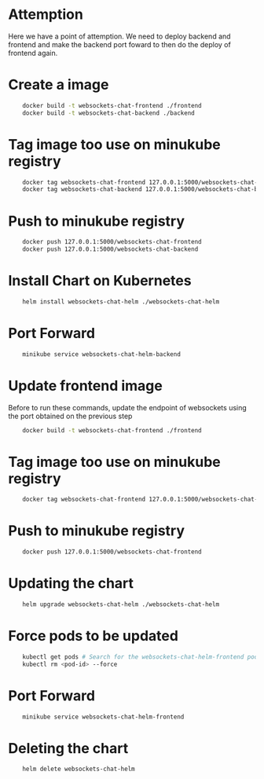 # Attemption
Here we have a point of attemption. We need to deploy backend and frontend and make the backend port foward to then do the deploy of frontend again.

# Create a image
```bash
    docker build -t websockets-chat-frontend ./frontend
    docker build -t websockets-chat-backend ./backend
```

# Tag image too use on minukube registry
```bash
    docker tag websockets-chat-frontend 127.0.0.1:5000/websockets-chat-frontend
    docker tag websockets-chat-backend 127.0.0.1:5000/websockets-chat-backend
```

# Push to minukube registry
```bash
    docker push 127.0.0.1:5000/websockets-chat-frontend
    docker push 127.0.0.1:5000/websockets-chat-backend
```

# Install Chart on Kubernetes
```bash
    helm install websockets-chat-helm ./websockets-chat-helm
```

# Port Forward
```bash
    minikube service websockets-chat-helm-backend
```

# Update frontend image
Before to run these commands, update the endpoint of websockets using the port obtained on the previous step

```bash
    docker build -t websockets-chat-frontend ./frontend
```

# Tag image too use on minukube registry
```bash
    docker tag websockets-chat-frontend 127.0.0.1:5000/websockets-chat-frontend
```

# Push to minukube registry
```bash
    docker push 127.0.0.1:5000/websockets-chat-frontend
```

# Updating the chart
```bash
    helm upgrade websockets-chat-helm ./websockets-chat-helm
```

# Force pods to be updated
```bash
    kubectl get pods # Search for the websockets-chat-helm-frontend pod id
    kubectl rm <pod-id> --force
```

# Port Forward
```bash
    minikube service websockets-chat-helm-frontend
```


# Deleting the chart
```bash
    helm delete websockets-chat-helm
```